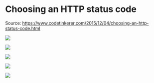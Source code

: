 # Choosing an HTTP status code

Source: <https://www.codetinkerer.com/2015/12/04/choosing-an-http-status-code.html>

![](https://www.codetinkerer.com/assets/choosing-an-http-status-code/http-status-classes.png)

![](https://www.codetinkerer.com/assets/choosing-an-http-status-code/http-status-codes-key.png)

![](https://www.codetinkerer.com/assets/choosing-an-http-status-code/http-2xx-3xx-status-codes.png)

![](https://www.codetinkerer.com/assets/choosing-an-http-status-code/http-4xx-status-codes.png)

![](https://www.codetinkerer.com/assets/choosing-an-http-status-code/http-5xx-status-codes.png)
